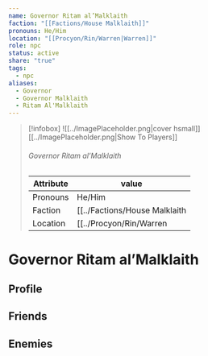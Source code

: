 ```yaml
---
name: Governor Ritam al’Malklaith
faction: "[[Factions/House Malklaith]]"
pronouns: He/Him
location: "[[Procyon/Rin/Warren|Warren]]"
role: npc
status: active
share: "true"
tags:
  - npc
aliases:
  - Governor
  - Governor Malklaith
  - Ritam Al'Malklaith
---
```



> [!infobox]
> ![[../ImagePlaceholder.png|cover hsmall]]
> [[../ImagePlaceholder.png|Show To Players]]
> ###### Governor Ritam al’Malklaith
> Attribute |  value |
> ---|---|
> Pronouns | He/Him
> Faction | [[../Factions/House Malklaith|House Malklaith]]
> Location | [[../Procyon/Rin/Warren|Warren]] |


# Governor Ritam al’Malklaith
## Profile

## Friends

## Enemies


